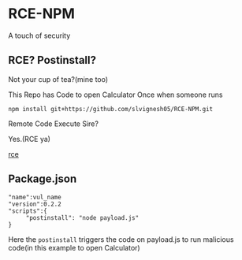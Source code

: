 # RCE-NPM
A touch of security

## RCE? Postinstall?

Not your cup of tea?(mine too)

This Repo has Code to open Calculator Once when someone runs

```
npm install git+https://github.com/slvignesh05/RCE-NPM.git
```

Remote Code Execute Sire?

Yes.(RCE ya)

[rce](https://raw.githubusercontent.com/slvignesh05/RCE-NPM/refs/heads/main/public/images/Screenshot%202025-07-08%20000321.png)

## Package.json

```
"name":vul_name
"version":0.2.2
"scripts":{
     "postinstall": "node payload.js"
}
```

Here the `postinstall` triggers the code on payload.js to run malicious code(in this example to open Calculator)
